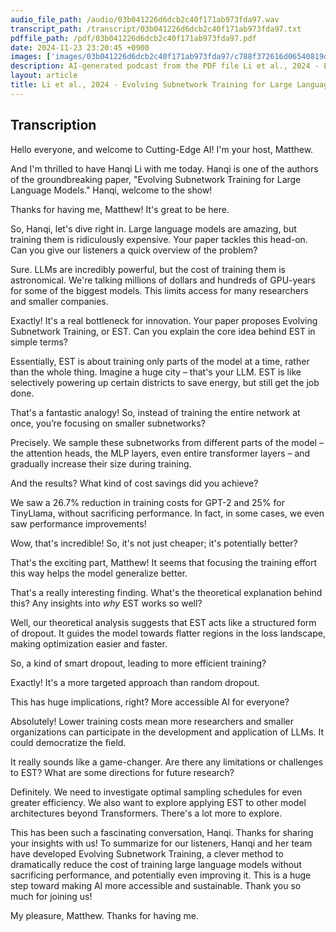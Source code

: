 ```yaml
---
audio_file_path: /audio/03b041226d6dcb2c40f171ab973fda97.wav
transcript_path: /transcript/03b041226d6dcb2c40f171ab973fda97.txt
pdffile_path: /pdf/03b041226d6dcb2c40f171ab973fda97.pdf
date: 2024-11-23 23:20:45 +0900
images: ['images/03b041226d6dcb2c40f171ab973fda97/c788f372616d06540819d2dfc4b761a41e1959b0429af5c24c6b2d27ebc28b1c.jpg', 'images/03b041226d6dcb2c40f171ab973fda97/289351ae32533e90a6bad24bab7516ffd70aa4547d5aef248820012e9e902cc0.jpg', 'images/03b041226d6dcb2c40f171ab973fda97/15c2af1eaee57dbbfed828d9e4ba446e7cb2fd74d933acdd0f1c438e03d9e3cc.jpg', 'images/03b041226d6dcb2c40f171ab973fda97/cd2162cbbb2237324a3f59d72a99c9f1c12dcf7c36f2cfe9b0c943fcace6e508.jpg', 'images/03b041226d6dcb2c40f171ab973fda97/b6966c550dbd323cbf6649b13fb3e4d1ddd816e4dbbee22dced1450316722f3e.jpg', 'images/03b041226d6dcb2c40f171ab973fda97/d289262cd5477009de7c4144c8389216680289579265cd28edff36b1e8f4e9a2.jpg', 'images/03b041226d6dcb2c40f171ab973fda97/d84fc89fe685d7a42dceb87e8c556129ffbede4a675d921a8db04c57be319389.jpg', 'images/03b041226d6dcb2c40f171ab973fda97/c57cb18b81d1ee138ba3a8e17d9b97f457518fb31c21bfb9b347726a1385d545.jpg', 'images/03b041226d6dcb2c40f171ab973fda97/0b81344cc1f66ec0b49fc858f659742facf9a140ded2fc4b59d99a82bb38170e.jpg', 'images/03b041226d6dcb2c40f171ab973fda97/6305aae3071bace3d1d34a4af125c3a59436639aa1afb9f6d2b2101f8569c07d.jpg', 'images/03b041226d6dcb2c40f171ab973fda97/8015d4d6614bd8ebab827b1693394eaf07d5f4459c897a7d0f4a9be6636aaf02.jpg', 'images/03b041226d6dcb2c40f171ab973fda97/d069f9f83a2cfbe5a43c9b7d3adb69828bdc343551274f0771fa06a70ac1198d.jpg', 'images/03b041226d6dcb2c40f171ab973fda97/a1ec2879f5e772e9966e536bcb19456f1dcdc5807aba888532d1d6bda2f249e2.jpg', 'images/03b041226d6dcb2c40f171ab973fda97/a94e5af4b3a9a3b8d5ca80daab76c861ddf883ba25e6bf73dbff63e1d371d6b3.jpg', 'images/03b041226d6dcb2c40f171ab973fda97/9453b5ec880e84692892b4d662d71851debc6604cfa3cb48cd67e9d750c5a30c.jpg', 'images/03b041226d6dcb2c40f171ab973fda97/dede2c74bad291f01783688d941d8ede05f8d8007959f96dea885fb3018037bb.jpg']
description: AI-generated podcast from the PDF file Li et al., 2024 - Evolving Subnetwork Training for Large Language Models_EN / 03b041226d6dcb2c40f171ab973fda97
layout: article
title: Li et al., 2024 - Evolving Subnetwork Training for Large Language Models_EN
---
```


## Transcription
Hello everyone, and welcome to Cutting-Edge AI! I'm your host, Matthew.

And I'm thrilled to have Hanqi Li with me today. Hanqi is one of the authors of the groundbreaking paper, "Evolving Subnetwork Training for Large Language Models."  Hanqi, welcome to the show!

Thanks for having me, Matthew! It's great to be here.

So, Hanqi, let's dive right in.  Large language models are amazing, but training them is ridiculously expensive.  Your paper tackles this head-on. Can you give our listeners a quick overview of the problem?

Sure.  LLMs are incredibly powerful, but the cost of training them is astronomical. We're talking millions of dollars and hundreds of GPU-years for some of the biggest models. This limits access for many researchers and smaller companies.

Exactly!  It's a real bottleneck for innovation. Your paper proposes Evolving Subnetwork Training, or EST.  Can you explain the core idea behind EST in simple terms?

Essentially, EST is about training only parts of the model at a time, rather than the whole thing.  Imagine a huge city – that's your LLM. EST is like selectively powering up certain districts to save energy, but still get the job done.

That's a fantastic analogy! So, instead of training the entire network at once, you’re focusing on smaller subnetworks?

Precisely. We sample these subnetworks from different parts of the model – the attention heads, the MLP layers, even entire transformer layers – and gradually increase their size during training.

And the results?  What kind of cost savings did you achieve?

We saw a 26.7% reduction in training costs for GPT-2 and 25% for TinyLlama, without sacrificing performance.  In fact, in some cases, we even saw performance improvements!

Wow, that's incredible!  So, it's not just cheaper; it's potentially better?

That's the exciting part, Matthew!  It seems that focusing the training effort this way helps the model generalize better.

That's a really interesting finding.  What's the theoretical explanation behind this?  Any insights into *why* EST works so well?

Well, our theoretical analysis suggests that EST acts like a structured form of dropout.  It guides the model towards flatter regions in the loss landscape, making optimization easier and faster.

So, a kind of smart dropout, leading to more efficient training?

Exactly!  It's a more targeted approach than random dropout.

This has huge implications, right? More accessible AI for everyone?

Absolutely!  Lower training costs mean more researchers and smaller organizations can participate in the development and application of LLMs.  It could democratize the field.

It really sounds like a game-changer.  Are there any limitations or challenges to EST?  What are some directions for future research?

Definitely. We need to investigate optimal sampling schedules for even greater efficiency.  We also want to explore applying EST to other model architectures beyond Transformers.  There's a lot more to explore.

This has been such a fascinating conversation, Hanqi. Thanks for sharing your insights with us!  To summarize for our listeners, Hanqi and her team have developed Evolving Subnetwork Training, a clever method to dramatically reduce the cost of training large language models without sacrificing performance, and potentially even improving it.  This is a huge step toward making AI more accessible and sustainable. Thank you so much for joining us!

My pleasure, Matthew.  Thanks for having me.





